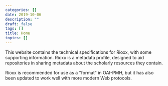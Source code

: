 ```yaml
---
categories: []
date: 2019-10-06
description: ""
draft: false
tags: []
title: Home
topics: []
---
```


This website contains the technical specifications for Rioxx, with some supporting information. Rioxx is a metadata profile, designed to aid repositories in sharing metadata about the scholarly resources they contain.

Rioxx is recommended for use as a "format" in OAI-PMH, but it has also been updated to work well with more modern Web protocols.



